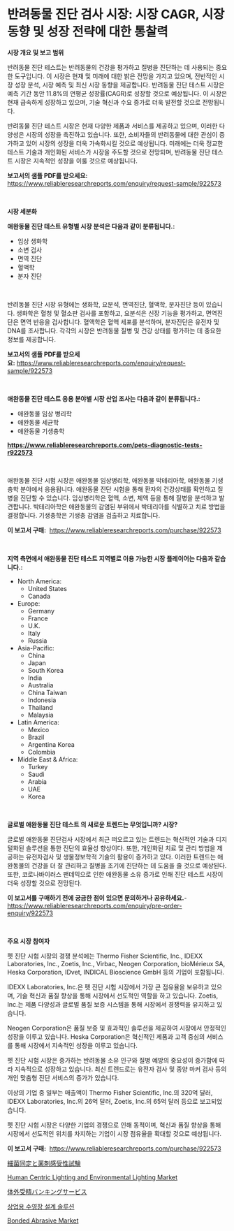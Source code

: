 <p><h1>반려동물 진단 검사 시장: 시장 CAGR, 시장 동향 및 성장 전략에 대한 통찰력</h1></p><p><strong>시장 개요 및 보고 범위</strong></p>
<p><p>반려동물 진단 테스트는 반려동물의 건강을 평가하고 질병을 진단하는 데 사용되는 중요한 도구입니다. 이 시장은 현재 및 미래에 대한 밝은 전망을 가지고 있으며, 전반적인 시장 성장 분석, 시장 예측 및 최신 시장 동향을 제공합니다. 반려동물 진단 테스트 시장은 예측 기간 동안 11.8%의 연평균 성장률(CAGR)로 성장할 것으로 예상됩니다. 이 시장은 현재 급속하게 성장하고 있으며, 기술 혁신과 수요 증가로 더욱 발전할 것으로 전망됩니다.</p><p>반려동물 진단 테스트 시장은 현재 다양한 제품과 서비스를 제공하고 있으며, 이러한 다양성은 시장의 성장을 촉진하고 있습니다. 또한, 소비자들의 반려동물에 대한 관심이 증가하고 있어 시장의 성장을 더욱 가속화시킬 것으로 예상됩니다. 미래에는 더욱 정교한 테스트 기술과 개인화된 서비스가 시장을 주도할 것으로 전망되며, 반려동물 진단 테스트 시장은 지속적인 성장을 이룰 것으로 예상됩니다.</p></p>
<p><strong>보고서의 샘플 PDF를 받으세요:</strong> <a href="https://www.reliableresearchreports.com/enquiry/request-sample/922573">https://www.reliableresearchreports.com/enquiry/request-sample/922573</a></p>
<p>&nbsp;</p>
<p><strong>시장 세분화</strong></p>
<p><strong>애완동물 진단 테스트 유형별 시장 분석은 다음과 같이 분류됩니다.:</strong></p>
<p><ul><li>임상 생화학</li><li>소변 검사</li><li>면역 진단</li><li>혈액학</li><li>분자 진단</li></ul></p>
<p>&nbsp;</p>
<p><p>반려동물 진단 시장 유형에는 생화학, 요분석, 면역진단, 혈액학, 분자진단 등이 있습니다. 생화학은 혈청 및 혈소판 검사를 포함하고, 요분석은 신장 기능을 평가하고, 면역진단은 면역 반응을 검사합니다. 혈액학은 혈액 세포를 분석하며, 분자진단은 유전자 및 DNA를 조사합니다. 각각의 시장은 반려동물 질병 및 건강 상태를 평가하는 데 중요한 정보를 제공합니다.</p></p>
<p><strong>보고서의 샘플 PDF를 받으세요:</strong>&nbsp;<a href="https://www.reliableresearchreports.com/enquiry/request-sample/922573">https://www.reliableresearchreports.com/enquiry/request-sample/922573</a></p>
<p>&nbsp;</p>
<p><strong> 애완동물 진단 테스트 응용 분야별 시장 산업 조사는 다음과 같이 분류됩니다.:</strong></p>
<p><ul><li>애완동물 임상 병리학</li><li>애완동물 세균학</li><li>애완동물 기생충학</li></ul></p>
<p><strong><a href="https://www.reliableresearchreports.com/pets-diagnostic-tests-r922573">https://www.reliableresearchreports.com/pets-diagnostic-tests-r922573</a></strong></p>
<p>&nbsp;</p>
<p><p>애완동물 진단 시험 시장은 애완동물 임상병리학, 애완동물 박테리아학, 애완동물 기생충학 분야에서 응용됩니다. 애완동물 진단 시험을 통해 환자의 건강상태를 확인하고 질병을 진단할 수 있습니다. 임상병리학은 혈액, 소변, 체액 등을 통해 질병을 분석하고 발견합니다. 박테리아학은 애완동물의 감염된 부위에서 박테리아를 식별하고 치료 방법을 결정합니다. 기생충학은 기생충 감염을 검출하고 치료합니다.</p></p>
<p><strong>이 보고서 구매:</strong>&nbsp; <a href="https://www.reliableresearchreports.com/purchase/922573">https://www.reliableresearchreports.com/purchase/922573</a></p>
<p>&nbsp;</p>
<p><strong>지역 측면에서 애완동물 진단 테스트 지역별로 이용 가능한 시장 플레이어는 다음과 같습니다.:</strong></p>
<p><ul>
    <li>
        North America:
        <ul>
            <li>United States</li>
            <li>Canada</li>
        </ul>
    </li>
    <li>
        Europe:
        <ul>
            <li>Germany</li>
            <li>France</li>
            <li>U.K.</li>
            <li>Italy</li>
            <li>Russia</li>
        </ul>
    </li>
    <li>
        Asia-Pacific:
        <ul>
            <li>China</li>
            <li>Japan</li>
            <li>South Korea</li>
            <li>India</li>
            <li>Australia</li>
            <li>China Taiwan</li>
            <li>Indonesia</li>
            <li>Thailand</li>
            <li>Malaysia</li>
        </ul>
    </li>
    <li>
        Latin America:
        <ul>
            <li>Mexico</li>
            <li>Brazil</li>
            <li>Argentina Korea</li>
            <li>Colombia</li>
        </ul>
    </li>
    <li>
        Middle East & Africa:
        <ul>
            <li>Turkey</li>
            <li>Saudi</li>
            <li>Arabia</li>
            <li>UAE</li>
            <li>Korea</li>
        </ul>
    </li>
    </ul></p>
<p>&nbsp;</p>
<p><strong>글로벌 애완동물 진단 테스트 의 새로운 트렌드는 무엇입니까? 시장?</strong></p>
<p><p>글로벌 애완동물 진단검사 시장에서 최근 떠오르고 있는 트렌드는 혁신적인 기술과 디지털화된 솔루션을 통한 진단의 효율성 향상이다. 또한, 개인화된 치료 및 관리 방법을 제공하는 유전자검사 및 생물정보학적 기술의 활용이 증가하고 있다. 이러한 트렌드는 애완동물의 건강을 더 잘 관리하고 질병을 조기에 진단하는 데 도움을 줄 것으로 예상된다. 또한, 코로나바이러스 팬데믹으로 인한 애완동물 소유 증가로 인해 진단 테스트 시장이 더욱 성장할 것으로 전망된다.</p></p>
<p><strong>이 보고서를 구매하기 전에 궁금한 점이 있으면 문의하거나 공유하세요.</strong>- <a href="https://www.reliableresearchreports.com/enquiry/pre-order-enquiry/922573">https://www.reliableresearchreports.com/enquiry/pre-order-enquiry/922573</a></p>
<p>&nbsp;</p>
<p><strong>주요 시장 참여자</strong></p>
<p><p>펫 진단 시험 시장의 경쟁 분석에는 Thermo Fisher Scientific, Inc., IDEXX Laboratories, Inc., Zoetis, Inc., Virbac, Neogen Corporation, bioMérieux SA, Heska Corporation, IDvet, INDICAL Bioscience GmbH 등의 기업이 포함됩니다. </p><p>IDEXX Laboratories, Inc.은 펫 진단 시험 시장에서 가장 큰 점유율을 보유하고 있으며, 기술 혁신과 품질 향상을 통해 시장에서 선도적인 역할을 하고 있습니다. Zoetis, Inc.는 제품 다양성과 글로벌 품질 보증 시스템을 통해 시장에서 경쟁력을 유지하고 있습니다. </p><p>Neogen Corporation은 품질 보증 및 효과적인 솔루션을 제공하여 시장에서 안정적인 성장을 이루고 있습니다. Heska Corporation은 혁신적인 제품과 고객 중심의 서비스를 통해 시장에서 지속적인 성장을 이루고 있습니다.</p><p>펫 진단 시험 시장은 증가하는 반려동물 소유 인구와 질병 예방의 중요성이 증가함에 따라 지속적으로 성장하고 있습니다. 최신 트렌드로는 유전자 검사 및 종양 마커 검사 등의 개인 맞춤형 진단 서비스의 증가가 있습니다.</p><p>이상의 기업 중 일부는 매출액이 Thermo Fisher Scientific, Inc.의 320억 달러, IDEXX Laboratories, Inc.의 26억 달러, Zoetis, Inc.의 65억 달러 등으로 보고되었습니다.</p><p>펫 진단 시험 시장은 다양한 기업의 경쟁으로 인해 동적이며, 혁신과 품질 향상을 통해 시장에서 선도적인 위치를 차지하는 기업이 시장 점유율을 확대할 것으로 예상됩니다.</p></p>
<p><strong>이 보고서 구매:</strong>&nbsp;&nbsp;<a href="https://www.reliableresearchreports.com/purchase/922573">https://www.reliableresearchreports.com/purchase/922573</a></p>
<p><p><a href="https://github.com/mohamedbakry57/Market-Research-Report-List-4/blob/main/797846088080.md">細菌同定と薬剤感受性試験</a></p><p><a href="https://github.com/markusgodoy/Market-Research-Report-List-3/blob/main/human-centric-lighting-and-environmental-lighting-market.md">Human Centric Lighting and Environmental Lighting Market</a></p><p><a href="https://medium.com/@reyeshowell655/%E4%BD%93%E5%A4%96%E5%8F%97%E7%B2%BE-ivf-%E9%8A%80%E8%A1%8C%E3%82%B5%E3%83%BC%E3%83%93%E3%82%B9%E5%B8%82%E5%A0%B4%E3%81%AE%E5%B1%95%E6%9C%9B-%E7%94%A3%E6%A5%AD%E6%A6%82%E8%A6%81%E3%81%A8%E4%BA%88%E6%B8%AC-2024%E5%B9%B4%E3%81%8B%E3%82%892031%E5%B9%B4%E3%81%BE%E3%81%A7-10790bd78643">体外受精バンキングサービス</a></p><p><a href="https://github.com/rcabello548/Market-Research-Report-List-1/blob/main/856629280941.md">상업용 수영장 설계 솔루션</a></p><p><a href="https://github.com/luckyshygirl/Market-Research-Report-List-4/blob/main/bonded-abrasive-market.md">Bonded Abrasive Market</a></p></p>